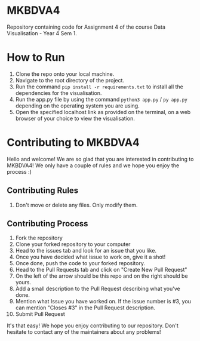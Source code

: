 # MKBDVA4
Repository containing code for Assignment 4 of the course Data Visualisation - Year 4 Sem 1.

# How to Run
1. Clone the repo onto your local machine.
2. Navigate to the root directory of the project.
3. Run the command `pip install -r requirements.txt` to install all the dependencies for the visualisation.
4. Run the app.py file by using the command `python3 app.py` / `py app.py` depending on the operating system you are using.
5. Open the specified localhost link as provided on the terminal, on a web browser of your choice to view the visualisation.

# Contributing to MKBDVA4
Hello and welcome! We are so glad that you are interested in contributing to MKBDVA4!
We only have a couple of rules and we hope you enjoy the process :)

## Contributing Rules
1. Don't move or delete any files. Only modify them.

## Contributing Process
1. Fork the repository
2. Clone your forked repository to your computer
3. Head to the issues tab and look for an issue that you like.
4. Once you have decided what issue to work on, give it a shot!
5. Once done, push the code to your forked repository.
6. Head to the Pull Requests tab and click on "Create New Pull Request"
7. On the left of the arrow should be this repo and on the right should be yours.
8. Add a small description to the Pull Request describing what you've done.
9. Mention what Issue you have worked on. If the issue number is #3, you can mention "Closes #3" in the Pull Request description.
10. Submit Pull Request

It's that easy! We hope you enjoy contributing to our repository. Don't hesitate to contact any of the maintainers about any problems!
